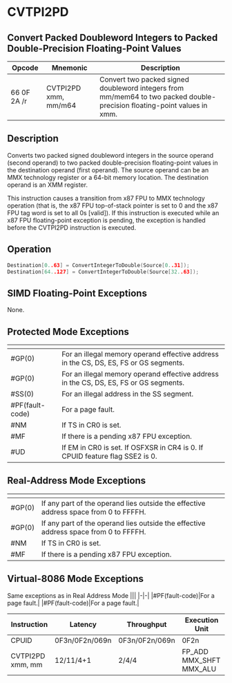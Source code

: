 # CVTPI2PD
 
## Convert Packed Doubleword Integers to Packed Double-Precision Floating-Point Values
 
 
|Opcode|Mnemonic|Description|
|-|-|-|
|66 0F 2A /r|CVTPI2PD xmm, mm/m64|Convert two packed signed doubleword integers from mm/mem64 to two packed double-precision floating-point values in xmm.|
 
## Description
 
Converts two packed signed doubleword integers in the source operand (second operand) to two packed double-precision floating-point values in the destination operand (first operand). The source operand can be an MMX technology register or a 64-bit memory location. The destination operand is an XMM register.
 
This instruction causes a transition from x87 FPU to MMX technology operation (that is, the x87 FPU top-of-stack pointer is set to 0 and the x87 FPU tag word is set to all 0s [valid]). If this instruction is executed while an x87 FPU floating-point exception is pending, the exception is handled before the CVTPI2PD instruction is executed.
 
 
## Operation
 
```c
Destination[0..63] = ConvertIntegerToDouble(Source[0..31]);
Destination[64..127] = ConvertIntegerToDouble(Source[32..63]);

```
 
 
## SIMD Floating-Point Exceptions
 
None.
 
## Protected Mode Exceptions
 
|[]()||
|-|-|
|#GP(0)|For an illegal memory operand effective address in the CS, DS, ES, FS or GS segments.|
|#GP(0)|For an illegal memory operand effective address in the CS, DS, ES, FS or GS segments.|
|#SS(0)|For an illegal address in the SS segment.|
|#PF(fault-code)|For a page fault.|
|#NM|If TS in CR0 is set.|
|#MF|If there is a pending x87 FPU exception.|
|#UD|If EM in CR0 is set. If OSFXSR in CR4 is 0. If CPUID feature flag SSE2 is 0.|
 
## Real-Address Mode Exceptions
 
|[]()||
|-|-|
|#GP(0)|If any part of the operand lies outside the effective address space from 0 to FFFFH.|
|#GP(0)|If any part of the operand lies outside the effective address space from 0 to FFFFH.|
|#NM|If TS in CR0 is set.|
|#MF|If there is a pending x87 FPU exception.|
 
## Virtual-8086 Mode Exceptions
 
Same exceptions as in Real Address Mode
|[]()||
|-|-|
|#PF(fault-code)|For a page fault.|
|#PF(fault-code)|For a page fault.|
 
|Instruction|Latency|Throughput|Execution Unit|
|-|-|-|-|
|CPUID|0F3n/0F2n/069n|0F3n/0F2n/069n|0F2n|
|CVTPI2PD xmm, mm|12/11/4+1|2/4/4|FP_ADD MMX_SHFT MMX_ALU|
